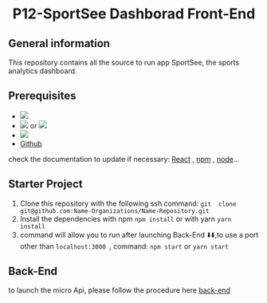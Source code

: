 <style>
    .h1 {
        display:flex;
        justify-content:center;
    }
</style>

<h1 class="h1">P12-SportSee Dashborad Front-End</h1>

## General information

This repository contains all the source to run app SportSee, the sports analytics dashboard.

## Prerequisites

-   <img src="https://img.shields.io/badge/React-v18.2.0-blue">
-   <img src="https://img.shields.io/badge/npm-8.19.2-green"> or <img src="https://img.shields.io/badge/Yarn-v1.14.0-green">
-   <img src="https://img.shields.io/badge/Node-v18.12.0-blue">
-   [Github](https://github.com/)

check the documentation to update if necessary: [React](https://fr.reactjs.org/) , [npm](https://www.npmjs.com/) , [node](https://nodejs.org/en/)...

## Starter Project

1. Clone this repository with the following ssh command: `git  clone git@github.com:Name-Organizations/Name-Repository.git`
2. Install the dependencies with npm `npm install` or with yarn `yarn install`
3. command will allow you to run after launching Back-End ⬇️⬇️,to use a port other than `localhost:3000 `, command: `npm start` or `yarn start`

## Back-End

to launch the micro Api, please follow the procedure here [back-end](https://github.com/OpenClassrooms-Student-Center/P9-front-end-dashboard)

